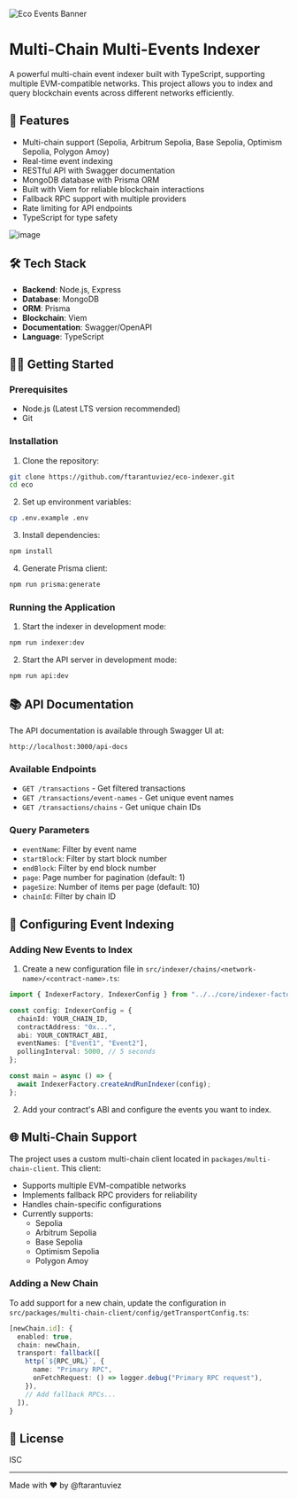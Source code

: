 ![Eco Events Banner](https://media.licdn.com/dms/image/v2/D4E3DAQFKgrVfObTQ_w/image-scale_191_1128/B4EZW0D3QqHMAg-/0/1742482668564/ecoproto_cover?e=1745204400&v=beta&t=Bk3hd1PO7tuunNo8k4fotPbf1ps5sxM9IZ-wpS37o0o)

# Multi-Chain Multi-Events Indexer

A powerful multi-chain event indexer built with TypeScript, supporting multiple EVM-compatible networks. This project allows you to index and query blockchain events across different networks efficiently.

## 🚀 Features

- Multi-chain support (Sepolia, Arbitrum Sepolia, Base Sepolia, Optimism Sepolia, Polygon Amoy)
- Real-time event indexing
- RESTful API with Swagger documentation
- MongoDB database with Prisma ORM
- Built with Viem for reliable blockchain interactions
- Fallback RPC support with multiple providers
- Rate limiting for API endpoints
- TypeScript for type safety

![image](https://github.com/user-attachments/assets/ad215a24-62a9-4249-842f-7cb2b3ec16fc)


## 🛠 Tech Stack

- **Backend**: Node.js, Express
- **Database**: MongoDB
- **ORM**: Prisma
- **Blockchain**: Viem
- **Documentation**: Swagger/OpenAPI
- **Language**: TypeScript

## 🏃‍♂️ Getting Started

### Prerequisites

- Node.js (Latest LTS version recommended)
- Git

### Installation

1. Clone the repository:

```bash
git clone https://github.com/ftarantuviez/eco-indexer.git
cd eco
```

2. Set up environment variables:

```bash
cp .env.example .env
```

3. Install dependencies:

```bash
npm install
```

4. Generate Prisma client:

```bash
npm run prisma:generate
```

### Running the Application

1. Start the indexer in development mode:

```bash
npm run indexer:dev
```

2. Start the API server in development mode:

```bash
npm run api:dev
```

## 📚 API Documentation

The API documentation is available through Swagger UI at:

```
http://localhost:3000/api-docs
```

### Available Endpoints

- `GET /transactions` - Get filtered transactions
- `GET /transactions/event-names` - Get unique event names
- `GET /transactions/chains` - Get unique chain IDs

### Query Parameters

- `eventName`: Filter by event name
- `startBlock`: Filter by start block number
- `endBlock`: Filter by end block number
- `page`: Page number for pagination (default: 1)
- `pageSize`: Number of items per page (default: 10)
- `chainId`: Filter by chain ID

## 🔧 Configuring Event Indexing

### Adding New Events to Index

1. Create a new configuration file in `src/indexer/chains/<network-name>/<contract-name>.ts`:

```typescript
import { IndexerFactory, IndexerConfig } from "../../core/indexer-factory";

const config: IndexerConfig = {
  chainId: YOUR_CHAIN_ID,
  contractAddress: "0x...",
  abi: YOUR_CONTRACT_ABI,
  eventNames: ["Event1", "Event2"],
  pollingInterval: 5000, // 5 seconds
};

const main = async () => {
  await IndexerFactory.createAndRunIndexer(config);
};
```

2. Add your contract's ABI and configure the events you want to index.

## 🌐 Multi-Chain Support

The project uses a custom multi-chain client located in `packages/multi-chain-client`. This client:

- Supports multiple EVM-compatible networks
- Implements fallback RPC providers for reliability
- Handles chain-specific configurations
- Currently supports:
  - Sepolia
  - Arbitrum Sepolia
  - Base Sepolia
  - Optimism Sepolia
  - Polygon Amoy

### Adding a New Chain

To add support for a new chain, update the configuration in `src/packages/multi-chain-client/config/getTransportConfig.ts`:

```typescript
[newChain.id]: {
  enabled: true,
  chain: newChain,
  transport: fallback([
    http(`${RPC_URL}`, {
      name: "Primary RPC",
      onFetchRequest: () => logger.debug("Primary RPC request"),
    }),
    // Add fallback RPCs...
  ]),
}
```

## 📝 License

ISC

---

Made with ❤️ by @ftarantuviez
